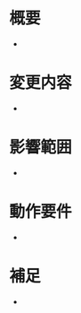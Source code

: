 <!-- あくまでテンプレートなので必ずしもすべての項目を埋めなくてよい -->

# 概要
<!-- 変更の目的 もしくは 関連する Issue 番号 -->
* 
# 変更内容
<!-- ビューの変更がある場合はスクショによる比較などがあるとわかりやすい -->
* 
# 影響範囲
<!-- この関数を変更したのでこの機能にも影響がある、など -->
* 
# 動作要件
<!-- 動作に必要な 環境変数 / 依存関係 / DBの更新 など -->
* 
# 補足
<!-- レビューをする際に見てほしい点、ローカル環境で試す際の注意点、など -->
* 